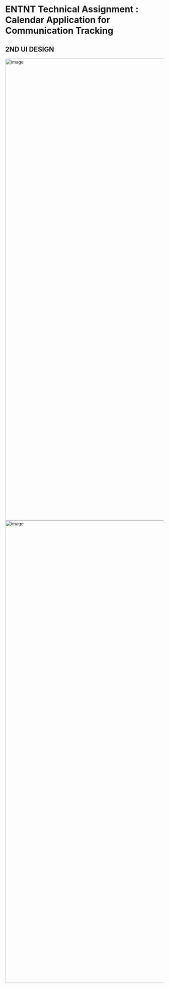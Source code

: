 #  ENTNT Technical Assignment : Calendar Application for Communication Tracking
## 2ND UI DESIGN
<img width="1467" alt="image" src="https://github.com/Bedturi-Aswini/New--Project.git/0597a6e1-3cdc-493f-a568-bc478e714dde" />
<img width="1470" alt="image" src
<img width="1470" alt="image" src
<img width="1468" alt="image" src
<img width="1470" alt="image" src
<img width="1468" alt="image" src
<img width="1466" alt="image" src
## FIRST UI DESIGN
 <img width="1468" alt="image" src
 <img width="1469" alt="image" src
<img width="1470" alt="image" src
 <img width="1464" alt="image" src
<img width="1464" alt="image" src
<img width="1462" alt="image" src
<img width="1465" alt="image" src
